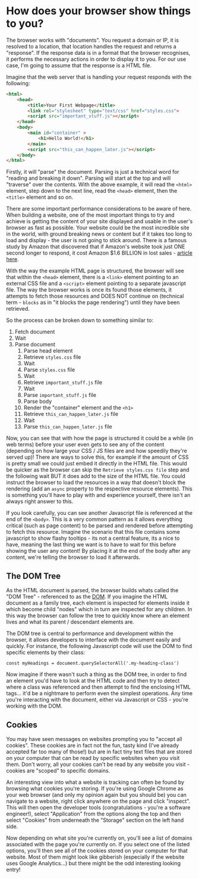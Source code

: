 # How does your browser show things to you?

The browser works with "documents". You request a domain or IP, it is resolved to a location, that location handles the request and returns a "response". If the response data is in a format that the browser recognises, it performs the necessary actions in order to display it to you. For our use case, I'm going to assume that the response is a HTML file.

Imagine that the web server that is handling your request responds with the following:

```html
<html>
	<head>
		<title>Your First Webpage</title>
		<link rel="stylesheet" type="text/css" href="styles.css">
		<script src="important_stuff.js"></script>
	</head>
	<body>
		<main id="container" >
			<h1>Hello World!</h1>
		</main>
		<script src="this_can_happen_later.js"></script>
	</body>
</html>
```

Firstly, it will "parse" the document. Parsing is just a technical word for "reading and breaking it down". Parsing will start at the top and will "traverse" over the contents. With the above example, it will read the `<html>` element, step down to the next line, read the `<head>` element, then the `<title>` element and so on.

There are some important performance considerations to be aware of here. When building a website, one of the most important things to try and achieve is getting the content of your site displayed and usable in the user's browser as fast as possible. Your website could be the most incredible site in the world, with ground breaking news or content but if it takes too long to load and display - the user is not going to stick around. There is a famous study by Amazon that discovered that if Amazon's website took just ONE second longer to respond, it cost Amazon $1.6 BILLION in lost sales - [article here](https://www.fastcompany.com/1825005/how-one-second-could-cost-amazon-16-billion-sales).

With the way the example HTML page is structured, the browser will see that within the `<head>` element, there is a `<link>` element pointing to an external CSS file and a `<script>` element pointing to a separate javascript file. The way the browser works is once its found those elements, it attempts to fetch those resources and DOES NOT continue on (technical term - `blocks` as in "it blocks the page rendering") until they have been retrieved.

So the process can be broken down to something similar to:

1)	Fetch document
1)	Wait
1)	Parse document
	1) Parse head element
	1)	Retrieve `styles.css` file
	1)	Wait
	1)	Parse `styles.css` file
	1)	Wait
	1)	Retrieve `important_stuff.js` file
	1)	Wait
	1)	Parse `important_stuff.js` file
	1)	Parse body
	1)	Render the "container" element and the `<h1>`
	1)	Retrieve `this_can_happen_later.js` file
	1)	Wait
	1)	Parse `this_can_happen_later.js` file

Now, you can see that with how the page is structured it could be a while (in web terms) before your user even gets to see any of the content (depending on how large your CSS / JS files are and how speedily they're served up)! There are ways to solve this, for example if the amount of CSS is pretty small we could just embed it directly in the HTML file. This would be quicker as the browser can skip the `Retrieve styles.css file` step and the following wait BUT it does add to the size of the HTML file. You could instruct the browser to load the resources in a way that doesn't block the rendering (add an `async` property to the respective resource elements). This is something you'll have to play with and experience yourself, there isn't an always right answer to this.

If you look carefully, you can see another Javascript file is referenced at the end of the `<body>`. This is a very common pattern as it allows everything critical (such as page content) to be parsed and rendered before attempting to fetch this resource. Imagine the scenario that this file contains some javascript to show flashy tooltips - its not a central feature, its a nice to have, meaning the last thing we want is to have to wait for this before showing the user any content! By placing it at the end of the body after any content, we're telling the browser to load it afterwards.

## The DOM Tree

As the HTML document is parsed, the browser builds whats called the "DOM Tree" - referenced to as the [DOM](../../GLOSSARY.md#dom). If you imagine the HTML document as a family tree, each element is inspected for elements inside it which become child "nodes" which in turn are inspected for any children. In this way the browser can follow the tree to quickly know where an element lives and what its parent / descendant elements are.

The DOM tree is central to performance and development within the browser, it allows developers to interface with the document easily and quickly. For instance, the following Javascript code will use the DOM to find specific elements by their class:

```
const myHeadings = document.querySelectorAll('.my-heading-class')
```

Now imagine if there wasn't such a thing as the DOM tree, in order to find an element you'd have to look at the HTML code and then try to detect where a class was referenced and then attempt to find the enclosing HTML tags... it'd be a nightmare to perform even the simplest operations. Any time you're interacting with the document, either via Javascript or CSS - you're working with the DOM.

## Cookies

You may have seen messages on websites prompting you to "accept all cookies". These cookies are in fact not the fun, tasty kind (I've already accepted far too many of those!) but are in fact tiny text files that are stored on your computer that can be read by specific websites when you visit them. Don't worry, all your cookies can't be read by any website you visit - cookies are "scoped" to specific domains.

An interesting view into what a website is tracking can often be found by browsing what cookies you're storing. If you're using Google Chrome as your web browser (and only my opinion again but you should be) you can navigate to a website, right click anywhere on the page and click "inspect". This will then open the developer tools (congratulations - you're a software engineer!), select "Application" from the options along the top and then select "Cookies" from underneath the "Storage" section on the left hand side.

Now depending on what site you're currently on, you'll see a list of domains associated with the page you're currently on. If you select one of the listed options, you'll then see all of the cookies stored on your computer for that website. Most of them might look like gibberish (especially if the website uses Google Analytics...) but there might be the odd interesting looking entry!
